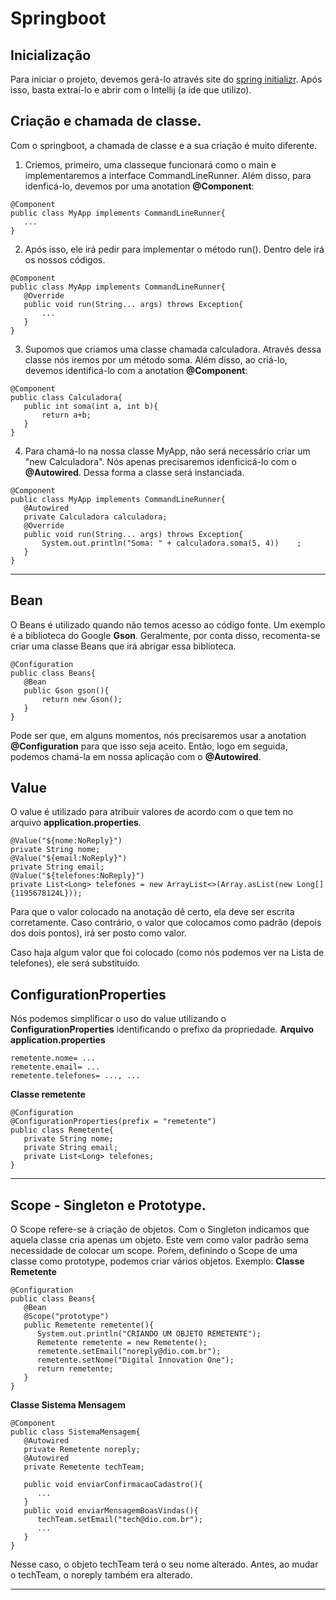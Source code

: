 # Springboot
## Inicialização
Para iniciar o projeto, devemos gerá-lo através site do [spring initializr](https://start.spring.io/).
Após isso, basta extraí-lo e abrir com o Intellij (a ide que utilizo).

 ## Criação e chamada de classe.
 Com o springboot, a chamada de classe e a sua criação é muito diferente.
 
 1. Criemos, primeiro, uma classeque funcionará como o main e implementaremos a interface CommandLineRunner. Além disso, para idenficá-lo, devemos por uma anotation **@Component**:
 ```
 @Component
 public class MyApp implements CommandLineRunner{
    ...
 }
 ```

 2. Após isso, ele irá pedir para implementar o método run(). Dentro dele irá os nossos códigos.
 ```
 @Component
 public class MyApp implements CommandLineRunner{
    @Override
    public void run(String... args) throws Exception{
        ...
    }
 }
 ```

 3. Supomos que criamos uma classe chamada calculadora. Através dessa classe nós iremos por um método soma. Além disso, ao criá-lo, devemos identificá-lo com a anotation **@Component**:
 ```
 @Component
 public class Calculadora{
    public int soma(int a, int b){
        return a+b;
    }
 }
 ```

 4. Para chamá-lo na nossa classe MyApp, não será necessário criar um "new Calculadora". Nós apenas precisaremos idenficicá-lo com o **@Autowired**. Dessa forma a classe será instanciada.
 ```
 @Component
 public class MyApp implements CommandLineRunner{
    @Autowired
    private Calculadora calculadora;
    @Override
    public void run(String... args) throws Exception{
        System.out.println("Soma: " + calculadora.soma(5, 4))    ;
    }
 }
 ```

---

 ## Bean
 O Beans é utilizado quando não temos acesso ao código fonte. Um exemplo é a biblioteca do Google **Gson**. Geralmente, por conta disso, recomenta-se criar uma classe Beans que irá abrigar essa biblioteca.
 ```
 @Configuration
 public class Beans{
    @Bean
    public Gson gson(){
        return new Gson();
    }
 }
 ```

 Pode ser que, em alguns momentos, nós precisaremos usar a anotation **@Configuration** para que isso seja aceito. Então, logo em seguida, podemos chamá-la em nossa aplicação com o **@Autowired**.

## Value
O value é utilizado para atribuir valores de acordo com o que tem no arquivo **application.properties**.
```
@Value("${nome:NoReply}")
private String nome;
@Value("${email:NoReply}")
private String email;
@Value("${telefones:NoReply}")
private List<Long> telefones = new ArrayList<>(Array.asList(new Long[]{1195678124L}));
```

Para que o valor colocado na anotação dê certo, ela deve ser escrita corretamente. Caso contrário, o valor que colocamos como padrão (depois dos dois pontos), irá ser posto como valor.

Caso haja algum valor que foi colocado (como nós podemos ver na Lista de telefones), ele será substituído.

## ConfigurationProperties
Nós podemos simplificar o uso do value utilizando o **ConfigurationProperties** identificando o prefixo da propriedade.
**Arquivo application.properties**
```
remetente.nome= ...
remetente.email= ...
remetente.telefones= ..., ...
```

**Classe remetente**
```
@Configuration
@ConfigurationProperties(prefix = "remetente")
public class Remetente{
   private String nome;
   private String email;
   private List<Long> telefones;
}
```

---

## Scope - Singleton e Prototype.
O Scope refere-se à criação de objetos. Com o Singleton indicamos que aquela classe cria apenas um objeto. Este vem como valor padrão sema necessidade de colocar um scope. Poŕem, definindo o Scope de uma classe como prototype, podemos criar vários objetos.
Exemplo:
**Classe Remetente**
```
@Configuration
public class Beans{
   @Bean
   @Scope("prototype")
   public Remetente remetente(){
      System.out.println("CRIANDO UM OBJETO REMETENTE");
      Remetente remetente = new Remetente();
      remetente.setEmail("noreply@dio.com.br");
      remetente.setNome("Digital Innovation One");
      return remetente;
   }
}
```

**Classe Sistema Mensagem**
```
@Component
public class SistemaMensagem{
   @Autowired
   private Remetente noreply;
   @Autowired
   private Remetente techTeam;

   public void enviarConfirmacaoCadastro(){
      ...
   }
   public void enviarMensagemBoasVindas(){
      techTeam.setEmail("tech@dio.com.br");
      ...
   }
}
```

Nesse caso, o objeto techTeam terá o seu nome alterado. Antes, ao mudar o techTeam, o noreply também era alterado.

---